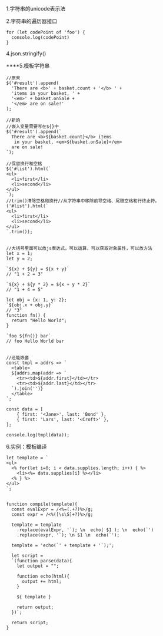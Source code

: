 1.字符串的unicode表示法

2.字符串的遍历器接口

```
for (let codePoint of 'foo') {
  console.log(codePoint)
}
```

4.json.stringify\(\)

\*\*\*\*5.模板字符串

    //原来
    $('#result').append(
      'There are <b>' + basket.count + '</b> ' +
      'items in your basket, ' +
      '<em>' + basket.onSale +
      '</em> are on sale!'
    );

    //新的
    //嵌入变量需要写在${}中
    $('#result').append(`
      There are <b>${basket.count}</b> items
       in your basket, <em>${basket.onSale}</em>
      are on sale!
    `);

    //保留换行和空格
    $('#list').html(`
    <ul>
      <li>first</li>
      <li>second</li>
    </ul>
    `);
    //trim()清除空格和换行//从字符串中移除前导空格、尾随空格和行终止符。
    ('#list').html(`
    <ul>
      <li>first</li>
      <li>second</li>
    </ul>
    `.trim());


    //大括号里面可以放js表达式，可以运算，可以获取对象属性，可以放方法
    let x = 1;
    let y = 2;

    `${x} + ${y} = ${x + y}`
    // "1 + 2 = 3"

    `${x} + ${y * 2} = ${x + y * 2}`
    // "1 + 4 = 5"

    let obj = {x: 1, y: 2};
    `${obj.x + obj.y}`
    // "3"
    function fn() {
      return "Hello World";
    }

    `foo ${fn()} bar`
    // foo Hello World bar


    //还能嵌套
    const tmpl = addrs => `
      <table>
      ${addrs.map(addr => `
        <tr><td>${addr.first}</td></tr>
        <tr><td>${addr.last}</td></tr>
      `).join('')}
      </table>
    `;

    const data = [
        { first: '<Jane>', last: 'Bond' },
        { first: 'Lars', last: '<Croft>' },
    ];

    console.log(tmpl(data));

6.实例：模板编译

    let template = `
    <ul>
      <% for(let i=0; i < data.supplies.length; i++) { %>
        <li><%= data.supplies[i] %></li>
      <% } %>
    </ul>
    `;


    function compile(template){
      const evalExpr = /<%=(.+?)%>/g;
      const expr = /<%([\s\S]+?)%>/g;

      template = template
        .replace(evalExpr, '`); \n  echo( $1 ); \n  echo(`')
        .replace(expr, '`); \n $1 \n  echo(`');

      template = 'echo(`' + template + '`);';

      let script =
      `(function parse(data){
        let output = "";

        function echo(html){
          output += html;
        }

        ${ template }

        return output;
      })`;

      return script;
    }



